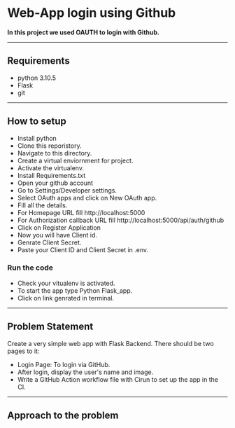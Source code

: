 <h1>Web-App login using Github</h1>
<p><b>In this project we used OAUTH to login with Github.</b></p>
<hr border-top: 1px dashed>
<h2>Requirements</h2>
<ul type ="disc">
<li>python 3.10.5</li>
 <li>Flask</li>
  <li>git</li>
</ul>
<hr>
<h2>How to setup</h2>
<ul type="disc">
 <li>Install python</li>
 <li>Clone this reporistory.</li>
 <li>Navigate to this directory.</li>
 <li>Create a virtual enviornment for project.</li>
 <li>Activate the virtualenv.</li>
 <li>Install Requirements.txt</li>
 <li>Open your github account</li>
 <li>Go to Settings/Developer settings.</li>
 <li>Select OAuth apps and click on New OAuth app.</li>
 <li>Fill all the details.</li>
 <li>For Homepage URL fill http://localhost:5000</li>
 <li>For Authorization callback URL fill http://localhost:5000/api/auth/github</li>
 <li>Click on Register Application</li>
 <li>Now you will have Client id.</li>
 <li>Genrate Client Secret.</li>
 <li>Paste your Client ID and Client Secret in .env.</li>
 </ul>
<h3>Run the code</h3>
<ul type="disc">
 <li>Check your vitualenv is activated.</li>
 <li>To start the app type Python Flask_app.</li>
 <li>Click on link genrated in terminal.</li>
 </ul>
<hr>
<h2>Problem Statement</h2>
 Create a very simple web app with Flask Backend. There should be two pages to it:
 <ul>
<li> Login Page: To login via GitHub.</li>
<li> After login, display the user's name and image.</li>
<li> Write a GitHub Action workflow file with Cirun to set up the app in the CI.</li>
 </ul>
<hr>
<h2>Approach to the problem</h2>

 
 
    


